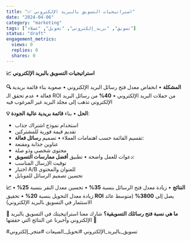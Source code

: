 ```yaml
---
title: "📈 استراتيجيات التسويق بالبريد الإلكتروني"
date: "2024-04-06"
category: "marketing"
tags: ["تسويق", "بريد_إلكتروني", "تحويل", "عملاء"]
status: "draft"
engagement_metrics:
  views: 0
  replies: 0
  shares: 0
---
```


**📈 استراتيجيات التسويق بالبريد الإلكتروني**

**🔍 المشكلة**
• انخفاض معدل فتح رسائل البريد الإلكتروني
• صعوبة بناء قائمة بريدية فعالة
• عدم تحقق الـ ROI من حملات البريد الإلكتروني
• **40%** من رسائل البريد الإلكتروني تذهب إلى مجلد البريد غير المرغوب فيه

**💡 الحل**
• بناء **قائمة بريدية عالية الجودة**:
  - استخدام نموذج اشتراك جذاب
  - تقديم قيمة فورية للمشتركين
  - تقسيم القائمة حسب اهتمامات العملاء
• تصميم **رسائل فعالة**:
  - عناوين جذابة ومقنعة
  - محتوى شخصي وذو صلة
  - دعوات للعمل واضحة
• تطبيق **أفضل ممارسات التسويق**:
  - توقيت الإرسال المناسب
  - اختبار A/B للعنوان والمحتوى
  - تحسين تصميم الرسائل للموبايل

**📈 النتائج**
• زيادة معدل فتح الرسائل بنسبة **35%**
• تحسين معدل النقر بنسبة **25%**
• زيادة معدل التحويل بنسبة **20%**
• تحقيق **ROI** يصل إلى **3800%** (متوسط عائد الاستثمار في التسويق بالبريد الإلكتروني)

**💭 ما هي نسبة فتح رسائلك التسويقية؟**
شارك معنا استراتيجيتك في التسويق بالبريد الإلكتروني وأخبرنا عن النتائج التي حققتها 📧

#تسويق_بالبريد_الإلكتروني #تحويل_المبيعات #متجر_إلكتروني
